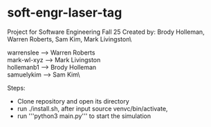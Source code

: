 # soft-engr-laser-tag
Project for Software Engineering Fall 25
Created by: Brody Holleman, Warren Roberts, Sam Kim, Mark Livingston\

warrenslee  -->   Warren Roberts\
mark-wl-xyz -->   Mark Livingston\
hollemanb1  -->   Brody Holleman\
samuelykim  -->   Sam Kim\


Steps:
- Clone repository and open its directory
- run ./install.sh, after input source venvc/bin/activate,
- run '''python3 main.py''' to start the simulation



